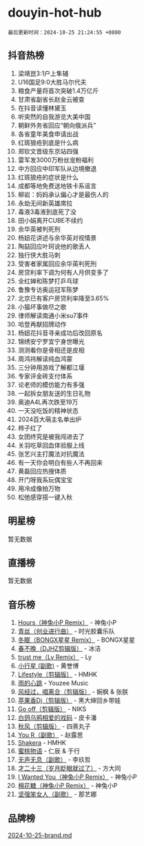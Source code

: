 # douyin-hot-hub

`最后更新时间：2024-10-25 21:24:55 +0800`

## 抖音热榜

1. 梁靖崑3:1户上隼辅
1. U16国足9:0大胜马尔代夫
1. 粮食产量将首次突破1.4万亿斤
1. 甘肃省副省长赵金云被查
1. 在抖音读懂林黛玉
1. 听突然的自我游览大美中国
1. 朝鲜外务省回应“朝向俄派兵”
1. 各省童年美食申请出战
1. 红斑狼疮到底是什么病
1. 郑钦文晋级东京站四强
1. 雷军发3000万粉丝宠粉福利
1. 中方回应中印军队从边境撤退
1. 红斑狼疮的症状是什么
1. 成都等地免费送地铁卡系谣言
1. 柳岩：妈妈承认偏心才是最伤人的
1. 永劫无间新英雄席拉
1. 毒液3毒液到底死了没
1. 田小娟离开CUBE不续约
1. 余华英被判死刑
1. 杨妞花讲述与余华英对视情景
1. 陶喆回应叶珂说他的歌丢人
1. 独行侠大胜马刺
1. 受害者家属回应余华英判死刑
1. 房贷利率下调为何有人月供变多了
1. 全红婵和陈梦打乒乓球
1. 鲁豫专访奥运冠军陈梦
1. 北京已有客户房贷利率降至3.65%
1. 小猫坏事做尽之歌
1. 律师解读南通小米su7事件
1. 哈登再献招牌动作
1. 杨妞花抖音寻亲成功后改回原名
1. 锦绣安宁罗宜宁身世曝光
1. 测测看你是骨相还是皮相
1. 周鸿祎解读纯血鸿蒙
1. 三分钟用游戏了解都江堰
1. 专家评金砖支付体系
1. 论老师的模仿能力有多强
1. 一起拆女朋友送的生日礼物
1. 奥迪A4L再次跌至19万
1. 一天没吃饭的精神状态
1. 2024百大萌主名单出炉
1. 柿子红了
1. 女团终究是被我闯进去了
1. 关羽吃草回血体验服上线
1. 张艺兴主打魔法对抗魔法
1. 有一天你会明白有些人不再回来
1. 黄磊回应热搜体质
1. 开门呀我系玩偶宝宝
1. 用冷成像拍万物
1. 松弛感穿搭一键入秋

## 明星榜

暂无数据

## 直播榜

暂无数据

## 音乐榜

1. [Hours（神兔小P Remix）](https://sf5-hl-cdn-tos.douyinstatic.com/obj/tos-cn-ve-2774/oUXHUn2Ui2yeCiTUvQNIdgAycsCBBCBytMlfZw) - 神兔小P
1. [青丝（创业进行曲）](https://sf3-cdn-tos.douyinstatic.com/obj/tos-cn-ve-2774/ooYARJB5iBRNhCOkDsS3BAKW91CIMoQfwzwKLi) - 时光胶囊乐队
1. [冬眠（BONGX星星 Remix）](https://sf5-hl-cdn-tos.douyinstatic.com/obj/tos-cn-ve-2774/oMCfFFoE3LwQ7agAgOIG4ieExqkeAsxNBEkLdz) - BONGX星星
1. [春不晚（DJHZ剪辑版）](https://sf5-hl-cdn-tos.douyinstatic.com/obj/tos-cn-ve-2774/osEZa7YZ6wNo9QDABgfGFaCQKRQTNafsBJDnKt) - 冰洁
1. [trust me（Ly Remix）](https://sf5-hl-cdn-tos.douyinstatic.com/obj/tos-cn-ve-2774/oUo1M8fz5AfmMSExABQQKFE0eCMWgsiccfqrMA) - Ly
1. [小行星 (副歌)](https://sf5-hl-cdn-tos.douyinstatic.com/obj/tos-cn-ve-2774/oArWEvgkJwVsB0KMIw6iBsAoHAciIjJqzWeTQr) - 黄誉博
1. [Lifestyle（剪辑版）](https://sf6-cdn-tos.douyinstatic.com/obj/tos-cn-ve-2774/owfqGgjwG3V5lCLaAIezFMeg3LtuKNBaZKgzPV) - HMHK
1. [雨的心跳](https://sf5-hl-cdn-tos.douyinstatic.com/obj/tos-cn-ve-2774/o0vI5NZuiJgxWIQQFhXO0RTrsiIAsBSiMIECz) - Youzee Music
1. [风经过，唱离合（剪辑版）](https://sf3-cdn-tos.douyinstatic.com/obj/tos-cn-ve-2774/okllg5DG2MmUF3aiiDfBZx6ZLvfwOTtbCEAHyI) - 婉枫 & 张朕
1. [苹果香Dj（剪辑版）](https://sf5-hl-cdn-tos.douyinstatic.com/obj/tos-cn-ve-2774/oEeIEQbYGAOspCTRAIeYF4Ok8LgZ8NBaRe4ztR) - 黑大婶回乡带娃
1. [Go off（剪辑版）](https://sf6-cdn-tos.douyinstatic.com/obj/tos-cn-ve-2774/oYLJZTCGnIQBt2BsMBCFksOEMnDQesCr2gfZ7N) - NIKS
1. [白鸽乌鸦相爱的戏码](https://sf5-hl-cdn-tos.douyinstatic.com/obj/tos-cn-ve-2774/oMVVEf6eDAOmFtNtCsEqKpIorBDM8Nkg6TZRqC) - 皮卡潘
1. [秋风（剪辑版）](https://sf5-hl-cdn-tos.douyinstatic.com/obj/tos-cn-ve-2774/ocGaU84LfAfzMd2wbXdQFpCGhBiXg82JNMRRie) - 四熹丸子
1. [You R（副歌）](https://sf5-hl-cdn-tos.douyinstatic.com/obj/tos-cn-ve-2774/oc0MZn9aEfLkCFLIxKQQcgBjS9mBBuDttYPfZ1) - 赵露思
1. [Shakera](https://sf5-hl-cdn-tos.douyinstatic.com/obj/tos-cn-ve-2774/ocKtEBgQ8FiQCBDf3nj9Z9gEGEQ4fAZDYEocLY) - HMHK
1. [蜜桃物语](https://sf5-hl-cdn-tos.douyinstatic.com/obj/tos-cn-ve-2774/oIhOSCZtIACtYU4XQkngiW9kCBfVD1Fz9IYeqL) - 仁辰 & 于行
1. [无声无息（副歌）](https://sf5-hl-cdn-tos.douyinstatic.com/obj/tos-cn-ve-2774/osmzBBdYMBoz2NHW7AYiZEErnITswCiYzuA3Nf) - 李玖哲
1. [才二十三（岁月眨眼就过了）](https://sf5-hl-cdn-tos.douyinstatic.com/obj/tos-cn-ve-2774/oYAvkTrUXEBMWYUbL3nl8i01MJ5skiIZASC2H) - 方大同
1. [I Wanted You（神兔小P Remix）](https://sf5-hl-cdn-tos.douyinstatic.com/obj/tos-cn-ve-2774/o4CAubmDQdZeEkstFnCvKIMDag8D2BSBOjfNuh) - 神兔小P
1. [棉花糖（神兔小P Remix）](https://sf3-cdn-tos.douyinstatic.com/obj/tos-cn-ve-2774/o0pEDf1GaEfEYJ1FbgOAFCITQ1zeFD3kgBWGcG) - 神兔小P
1. [坚强笨女人（副歌）](https://sf5-hl-cdn-tos.douyinstatic.com/obj/tos-cn-ve-2774/ospNInQiZvGWyBVg5zkNsAMct5uJIg1CrZiPL) - 那艺娜

## 品牌榜

[2024-10-25-brand.md](2024-10-25-brand.md)
